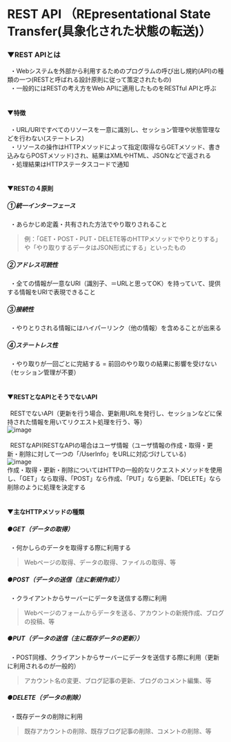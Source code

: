 # REST API （REpresentational State Transfer(具象化された状態の転送)）

### ▼REST APIとは
&ensp;・Webシステムを外部から利用するためのプログラムの呼び出し規約(API)の種類の一つ(RESTと呼ばれる設計原則に従って策定されたもの)<br>
&ensp;・一般的にはRESTの考え方をWeb APIに適用したものをRESTful APIと呼ぶ<br>
<br>

#### ▼特徴
&ensp;・URL/URIですべてのリソースを一意に識別し、セッション管理や状態管理などを行わない(ステートレス)<br>
&ensp;・リソースの操作はHTTPメソッドによって指定(取得ならGETメソッド、書き込みならPOSTメソッド)され、結果はXMLやHTML、JSONなどで返される<br>
&ensp;・処理結果はHTTPステータスコードで通知<br>
<br>

#### ▼RESTの４原則
##### ①統一インターフェース
&ensp;・あらかじめ定義・共有された方法でやり取りされること<br>
>例：「GET・POST・PUT・DELETE等のHTTPメソッドでやりとりする」や「やり取りするデータはJSON形式にする」といったもの
##### ②アドレス可読性
&ensp;・全ての情報が一意なURI（識別子、＝URLと思ってOK）を持っていて、提供する情報をURIで表現できること<br>
##### ③接続性
&ensp;・やりとりされる情報にはハイパーリンク（他の情報）を含めることが出来る<br>
##### ④ステートレス性
&ensp;・やり取りが一回ごとに完結する = 前回のやり取りの結果に影響を受けない（セッション管理が不要）<br>
<br>

#### ▼RESTとなAPIとそうでないAPI
&ensp;RESTでないAPI（更新を行う場合、更新用URLを発行し、セッションなどに保持された情報を用いてリクエスト処理を行う、等）<br>
![image](https://user-images.githubusercontent.com/81621944/212457009-ab063727-cab2-4779-a041-d3dd31b49c3a.png)<br>
<br>
&ensp;RESTなAPI(RESTなAPIの場合はユーザ情報（ユーザ情報の作成・取得・更新・削除に対して一つの「/UserInfo」をURLに対応づけしている)<br>
![image](https://user-images.githubusercontent.com/81621944/212457024-29f577f2-e8a3-4c1f-bc60-8f6969c3f336.png)<br>
作成・取得・更新・削除についてはHTTPの一般的なリクエストメソッドを使用し、「GET」なら取得、「POST」なら作成、「PUT」なら更新、「DELETE」なら削除のように処理を決定する<br>
<br>


#### ▼主なHTTPメソッドの種類
##### ●GET（データの取得）
&ensp;・何かしらのデータを取得する際に利用する<br>
>Webページの取得、データの取得、ファイルの取得、等

##### ●POST（データの送信（主に新規作成））
&ensp;・クライアントからサーバーにデータを送信する際に利用<br>
>Webページのフォームからデータを送る、アカウントの新規作成、ブログの投稿、等

##### ●PUT（データの送信（主に既存データの更新））
&ensp;・POST同様、クライアントからサーバーにデータを送信する際に利用（更新に利用されるのが一般的）<br>
>アカウント名の変更、ブログ記事の更新、ブログのコメント編集、等

##### ●DELETE（データの削除）
&ensp;・既存データの削除に利用<br>
>既存アカウントの削除、既存ブログ記事の削除、コメントの削除、等
<br>





